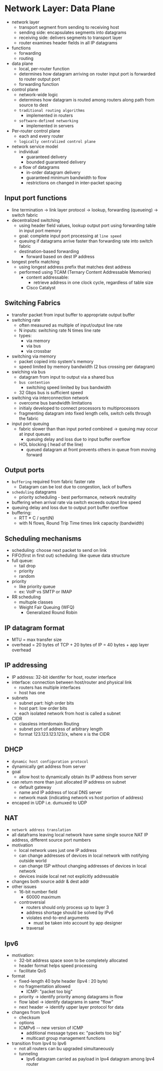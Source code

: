 # Network Layer: Data Plane

-	network layer
	-	transport segment from sending to receiving host
	-	sending side: encapsulates segments into datagrams
	-	receiving side: delivers segments to transport layer
	-	router examines header fields in all IP datagrams
-	functions
	-	forwarding
	-	routing
-	data plane
	-	local, per-router function
	-	determines how datagram arriving on router input
	port is forwarded to router output port
	-	forwarding function
-	control plane
	-	network-wide logic
	-	determines how datagram is routed among routers
	along path from source to dest
	-	`traditional routing algorithms`
		-	implemented in routers
	-	`software-defined networking`
		-	implemented in servers
-	Per-router control plane 
	-	each and every router
	-	`logically centralized control plane`
-	network service model
	-	individual
		-	guaranteed delivery
		-	bounded guaranteed delivery
	-	a flow of datagrams
		-	in-order datagram delivery
		-	guaranteed minimum bandwidth to flow
		-	restrictions on changed in inter-packet spacing
##	Input port functions
-	line termination -> link layer protocol -> lookup, forwarding (queueing)
-> switch fabric
-	decentralized switching
	-	using header field values, lookup output port using 
	forwarding table in input port memory
	-	goal: complete input port processing at `line speed`
	-	queuing if datagrams arrive faster than forwarding rate
	into switch fabric
	-	destination-based forwarding
		-	forward based on dest IP address
-	longest prefix matching
	-	using longest address prefix that matches dest address
	-	performed using TCAM (Ternary Content Addressable Memories)
		-	content addressable:
			-	retrieve address in one clock cycle, regardless of table size
		-	Cisco Catalyst
##	Switching Fabrics
-	transfer packet from input buffer to appropriate output buffer
-	switching rate
	-	often measured as multiple of input/output line rate
	-	N inputs: switching rate N times line rate
	-	types:
		-	via memory
		-	via bus
		-	via crossbar
-	switching via memory
	-	packet copied into system's memory
	-	speed limited by memory bandwidth (2 bus crossing per datagram)
-	swiching via bus
	-	datagram from input to output via a shared bus
	-	`bus contention`
		-	switching speed limited by bus bandwidth
	-	32 Gbps bus is sufficient speed 
-	switching via interconnection network
	-	overcome bus bandwidth limitations
	-	initialy developed to connect processors to multiprocessors
	-	fragmenting datagram into fixed length cells, switch cells through
	the fabric
-	input port queuing
	-	fabric slower than than input ported combined -> queuing may 
	occur at input queues
		-	queuing delay and loss due to input buffer overflow
	-	HOL blocking ( head of the line)
		-	queued datagram at front prevents others in queue from moving 
		forward
##	Output ports
-	`buffering` required from fabric faster rate
	-	Datagram can be lost due to congestion, lack of buffers
-	`scheduling` datagrams
	-	priority scheduling - best performance, network neutrality
-	buffering when arrival rate via switch exceeds output line speed
-	queuing delay and loss due to output port buffer overflow
-	buffering:
	-	RTT * C / sqrt(N)
	-	with N flows, Round Trip Time times link capacity (bandwidth)
##	Scheduling mechanisms
-	scheduling: choose next packet to send on link
-	FIFO(first in first out) scheduling: like queue data structure
-	full queue:
	-	tail drop
	-	priority
	-	random
-	priority
	-	like priority queue
	-	ex: VoIP vs SMTP or IMAP
-	RR scheduling
	-	multuple classes
	-	Weight Fair Queuing (WFQ)
		-	Generalized Round Robin
##	IP datagram format
-	MTU = max transfer size
-	overhead = 20 bytes of TCP + 20 bytes of IP = 40 bytes + app layer overhead
##	IP addressing 
-	IP address: 32-bit identifer for host, router interface
-	interface: connection between host/router and physical link
	-	routers has multiple interfaces
	-	host has one 
-	subnets
	-	subnet part: high order bits
	-	host part: low order bits
	-	each isolated network from host is called a subnet
-	CIDR
	-	classless interdomain Routing
	-	subnet port of address of arbitrary length
	-	format 123.123.123.123/x, where x is the CIDR
##	DHCP
-	`dynamic host configuration protocol`
-	dynamically get address from server
-	goal
	-	allow host to dynamically obtain its IP address from server 
-	can return more than just allocated IP address on subnet
	-	default gateway
	-	name and IP address of local DNS server
	-	network mask (indicating network vs host portion of address)
-	encaped in UDP i.e. dumuxed to UDP
##	NAT
-	`network address translation`
-	all dataframs leaving local network have same single 
source NAT IP address, different source port numbers
-	motivation
	-	local network uses just one IP address
	-	can change addresses of devices in local network with notifying outside world
	-	can change ISP without changing addresses of devices in local network
	-	devices inside local net not explicitly addressable
-	changes both source addr & dest addr
-	other issues
	-	16-bit number field
		-	60000 maximum
	-	controversial
		-	routers should only process up to layer 3
		-	address shortage should be solved by IPv6
		-	violates end-to-end arguments
			-	must be taken into account by app designer
		-	traversal
## Ipv6
-	motivation:
	-	32-bit address space soon to be completely allocated
	-	header format helps speed processing
	-	facilitate QoS
-	format
	-	fixed-length 40 byte header (Ipv4 : 20 byte)
	-	no fragmentation allowed
		-	ICMP: "packet too big"
	-	priority -> identify priority among datagrams in flow
	-	flow label -> identify datagrams in same "flow"
	-	next header -> identify upper layer protocol for data
-	changes from Ipv4
	-	checksum
	-	options
	-	ICMPv6 -- new version of ICMP
		-	additional message types ex: "packets too big"
		-	multicast group management functions
- 	transition from Ipv4 to Ipv6
	-	not all routers can bu upgraded simultaneously
	-	tunneling
		-	Ipv6 datagram carried as payload in Ipv4 datagram among Ipv4 router






























